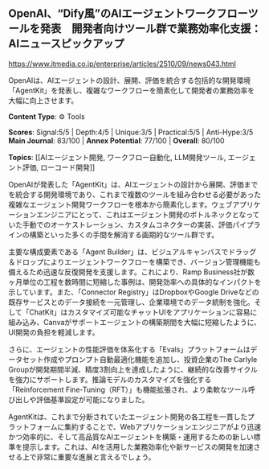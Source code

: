 ## OpenAI、“Dify風”のAIエージェントワークフローツールを発表　開発者向けツール群で業務効率化支援：AIニュースピックアップ

https://www.itmedia.co.jp/enterprise/articles/2510/09/news043.html

OpenAIは、AIエージェントの設計、展開、評価を統合する包括的な開発環境「AgentKit」を発表し、複雑なワークフローを簡素化して開発者の業務効率を大幅に向上させます。

**Content Type**: ⚙️ Tools

**Scores**: Signal:5/5 | Depth:4/5 | Unique:3/5 | Practical:5/5 | Anti-Hype:3/5
**Main Journal**: 83/100 | **Annex Potential**: 77/100 | **Overall**: 80/100

**Topics**: [[AIエージェント開発, ワークフロー自動化, LLM開発ツール, エージェント評価, ローコード開発]]

OpenAIが発表した「AgentKit」は、AIエージェントの設計から展開、評価までを統合する開発環境であり、これまで複数のツールを組み合わせる必要があった複雑なエージェント開発ワークフローを根本から簡素化します。ウェブアプリケーションエンジニアにとって、これはエージェント開発のボトルネックとなっていた手動でのオーケストレーション、カスタムコネクターの実装、評価パイプラインの構築といった多くの手間を解消する画期的なツール群です。

主要な構成要素である「Agent Builder」は、ビジュアルキャンバスでドラッグ＆ドロップによりエージェントワークフローを構築でき、バージョン管理機能も備えるため迅速な反復開発を支援します。これにより、Ramp Business社が数ヶ月単位の工程を数時間に短縮した事例は、開発効率への具体的なインパクトを示しています。また、「Connector Registry」はDropboxやGoogle Driveなどの既存サービスとのデータ接続を一元管理し、企業環境でのデータ統制を強化。そして「ChatKit」はカスタマイズ可能なチャットUIをアプリケーションに容易に組み込み、Canvaがサポートエージェントの構築期間を大幅に短縮したように、UI開発の負担を軽減します。

さらに、エージェントの性能評価を体系化する「Evals」プラットフォームはデータセット作成やプロンプト自動最適化機能を追加し、投資企業のThe Carlyle Groupが開発期間半減、精度3割向上を達成したように、継続的な改善サイクルを強力にサポートします。推論モデルのカスタマイズを強化する「Reinforcement Fine-Tuning（RFT）」も機能拡張され、より柔軟なツール呼び出しや評価基準設定が可能になりました。

AgentKitは、これまで分断されていたエージェント開発の各工程を一貫したプラットフォームに集約することで、Webアプリケーションエンジニアがより迅速かつ効率的に、そして高品質なAIエージェントを構築・運用するための新しい標準を提示します。これは、AIを活用した業務効率化や新サービスの開発を加速させる上で非常に重要な進展と言えるでしょう。